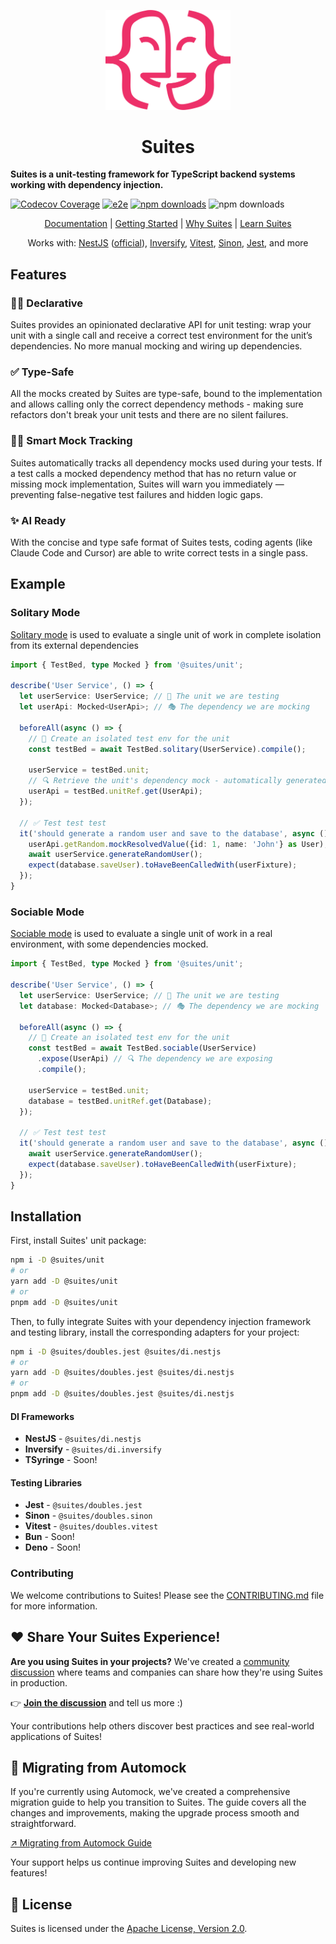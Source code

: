<p align="center">
  <img width="200" src="https://raw.githubusercontent.com/suites-dev/suites/master/logo.png" alt="Logo" />
</p>

<h1 align="center">Suites</h1>

**Suites is a unit-testing framework for TypeScript backend systems working with dependency injection.**

[![Codecov Coverage](https://img.shields.io/codecov/c/github/suites-dev/suites/master.svg?style=flat-square)](https://codecov.io/gh/suites-dev/suites)
[![e2e](https://github.com/suites-dev/suites/actions/workflows/e2e.yml/badge.svg?branch=master)](https://github.com/suites-dev/suites/actions)
[![npm downloads](https://img.shields.io/npm/dm/@suites/unit.svg?label=%40suites%2Funit)](https://npmjs.org/package/@suites/unit "View this project on npm")
![npm downloads](https://img.shields.io/npm/dm/@automock/jest.svg?label=%40automock%2Fjest)

<p align="center">
  <a href="https://suites.dev">Documentation</a> | 
  <a href="https://suites.dev/docs/getting-started">Getting Started</a> | 
  <a href="https://suites.dev/docs/why-suites">Why Suites</a> |
  <a href="https://suites.dev/docs/developer-guide/unit-tests">Learn Suites</a>
</p>

<p align="center">
Works with: <a href="https://nestjs.com">NestJS</a> (<a href="https://docs.nestjs.com/recipes/suites">official</a>), <a href="https://inversify.io/">Inversify</a>, <a href="https://vitest.dev">Vitest</a>, <a href="https://sinonjs.org">Sinon</a>, <a href="https://jestjs.io">Jest</a>, and more
</p>

## Features

### 👩‍💻 Declarative

Suites provides an opinionated declarative API for unit testing: wrap your unit with a single call and receive a correct test environment for the unit’s dependencies. No more manual mocking and wiring up dependencies.

### ✅ Type-Safe

All the mocks created by Suites are type-safe, bound to the implementation and allows calling only the correct dependency methods - making sure refactors don't break your unit tests and there are no silent failures.

### 🕵️‍♂️ Smart Mock Tracking

Suites automatically tracks all dependency mocks used during your tests. If a test calls a mocked dependency method that has no return value or missing mock implementation, Suites will warn you immediately — preventing false-negative test failures and hidden logic gaps.


### ✨ AI Ready

With the concise and type safe format of Suites tests, coding agents (like Claude Code and Cursor) are able to write correct tests in a single pass.

## Example

### Solitary Mode

[Solitary mode](https://suites.dev/docs/developer-guide/unit-tests/solitary) is used to evaluate a single unit of work in complete isolation from its external dependencies

```typescript
import { TestBed, type Mocked } from '@suites/unit';

describe('User Service', () => {
  let userService: UserService; // 🧪 The unit we are testing
  let userApi: Mocked<UserApi>; // 🎭 The dependency we are mocking

  beforeAll(async () => {
    // 🚀 Create an isolated test env for the unit
    const testBed = await TestBed.solitary(UserService).compile();

    userService = testBed.unit;    
    // 🔍 Retrieve the unit's dependency mock - automatically generated
    userApi = testBed.unitRef.get(UserApi);
  });

  // ✅ Test test test
  it('should generate a random user and save to the database', async () => {
    userApi.getRandom.mockResolvedValue({id: 1, name: 'John'} as User);
    await userService.generateRandomUser();
    expect(database.saveUser).toHaveBeenCalledWith(userFixture);
  });
}
```

### Sociable Mode

[Sociable mode](https://suites.dev/docs/developer-guide/unit-tests/sociable) is used to evaluate a single unit of work in a real environment, with some dependencies mocked.

```typescript
import { TestBed, type Mocked } from '@suites/unit';

describe('User Service', () => {
  let userService: UserService; // 🧪 The unit we are testing
  let database: Mocked<Database>; // 🎭 The dependency we are mocking

  beforeAll(async () => {
    // 🚀 Create an isolated test env for the unit
    const testBed = await TestBed.sociable(UserService)
      .expose(UserApi) // 🔍 The dependency we are exposing
      .compile();

    userService = testBed.unit;
    database = testBed.unitRef.get(Database);
  });

  // ✅ Test test test
  it('should generate a random user and save to the database', async () => {
    await userService.generateRandomUser();
    expect(database.saveUser).toHaveBeenCalledWith(userFixture);
  });
}
```

## Installation

First, install Suites' unit package:

```bash
npm i -D @suites/unit
# or
yarn add -D @suites/unit
# or
pnpm add -D @suites/unit
```

Then, to fully integrate Suites with your dependency injection framework and testing library, install the corresponding
adapters for your project:

```bash
npm i -D @suites/doubles.jest @suites/di.nestjs
# or
yarn add -D @suites/doubles.jest @suites/di.nestjs
# or
pnpm add -D @suites/doubles.jest @suites/di.nestjs
```

#### DI Frameworks
 - **NestJS** - `@suites/di.nestjs`
 - **Inversify** - `@suites/di.inversify`
 - **TSyringe** - Soon!

#### Testing Libraries
 - **Jest** - `@suites/doubles.jest`
 - **Sinon** - `@suites/doubles.sinon`
 - **Vitest** - `@suites/doubles.vitest`
 - **Bun** - Soon!
 - **Deno** - Soon!

### Contributing

We welcome contributions to Suites! Please see the [CONTRIBUTING.md](CONTRIBUTING.md) file for more information.

## ❤️ Share Your Suites Experience!

**Are you using Suites in your projects?** We've created a [community discussion](https://github.com/suites-dev/suites/discussions/categories/q-a) where teams and companies can share how they're using Suites in production.

👉 **[Join the discussion](https://github.com/suites-dev/suites/discussions/categories/q-a)** and tell us more :)

Your contributions help others discover best practices and see real-world applications of Suites!

## 🔄 Migrating from Automock

If you're currently using Automock, we've created a comprehensive migration guide to help you transition to Suites. The
guide covers all the changes and improvements, making the upgrade process smooth and straightforward.

[↗️ Migrating from Automock Guide](https://suites.dev/docs/overview/migrating-from-automock/)

Your support helps us continue improving Suites and developing new features!

## 📜 License

Suites is licensed under the [Apache License, Version 2.0](LICENSE).
